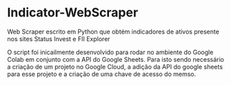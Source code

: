 # Indicator-WebScraper
Web Scraper escrito em Python que obtém indicadores de ativos presente nos sites Status Invest e FII Explorer

O script foi inicailmente desenvolvido para rodar no ambiente do Google Colab em conjunto com a API do Google Sheets. Para isto sendo necessário a criação de um projeto no Google Cloud, a adição da API do google sheets para esse projeto e a criação de uma chave de acesso do memso.
